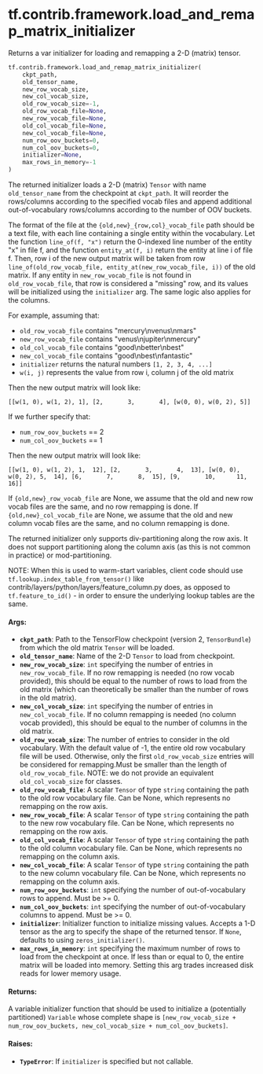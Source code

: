 <div itemscope itemtype="http://developers.google.com/ReferenceObject">
<meta itemprop="name" content="tf.contrib.framework.load_and_remap_matrix_initializer" />
<meta itemprop="path" content="Stable" />
</div>

# tf.contrib.framework.load_and_remap_matrix_initializer

Returns a var initializer for loading and remapping a 2-D (matrix) tensor.

``` python
tf.contrib.framework.load_and_remap_matrix_initializer(
    ckpt_path,
    old_tensor_name,
    new_row_vocab_size,
    new_col_vocab_size,
    old_row_vocab_size=-1,
    old_row_vocab_file=None,
    new_row_vocab_file=None,
    old_col_vocab_file=None,
    new_col_vocab_file=None,
    num_row_oov_buckets=0,
    num_col_oov_buckets=0,
    initializer=None,
    max_rows_in_memory=-1
)
```

<!-- Placeholder for "Used in" -->

The returned initializer loads a 2-D (matrix) `Tensor` with name
`old_tensor_name` from the checkpoint at `ckpt_path`. It will reorder the
rows/columns according to the specified vocab files and append additional
out-of-vocabulary rows/columns according to the number of OOV buckets.

The format of the file at the `{old,new}_{row,col}_vocab_file` path should be
a text file, with each line containing a single entity within the vocabulary.
Let the function `line_of(f, "x")` return the 0-indexed line number of the
entity "x" in file f, and the function `entity_at(f, i)` return the entity at
line i of file f. Then, row i of the new output matrix will be taken from row
`line_of(old_row_vocab_file, entity_at(new_row_vocab_file, i))` of the old
matrix. If any entity in `new_row_vocab_file` is not found in
`old_row_vocab_file`, that row is considered a "missing" row, and its values
will be initialized using the `initializer` arg. The same logic also applies
for the columns.

For example, assuming that:

* `old_row_vocab_file` contains "mercury\nvenus\nmars"
* `new_row_vocab_file` contains "venus\njupiter\nmercury"
* `old_col_vocab_file` contains "good\nbetter\nbest"
* `new_col_vocab_file` contains "good\nbest\nfantastic"
* `initializer` returns the natural numbers `[1, 2, 3, 4, ...]`
* `w(i, j)` represents the value from row i, column j of the old matrix

Then the new output matrix will look like:

`[[w(1, 0), w(1, 2), 1],
  [2,       3,       4],
  [w(0, 0), w(0, 2), 5]]`

If we further specify that:

* `num_row_oov_buckets` == 2
* `num_col_oov_buckets` == 1

Then the new output matrix will look like:

`[[w(1, 0), w(1, 2), 1,  12],
  [2,       3,       4,  13],
  [w(0, 0), w(0, 2), 5,  14],
  [6,       7,       8,  15],
  [9,       10,      11, 16]]`

If `{old,new}_row_vocab_file` are None, we assume that the old and new row
vocab files are the same, and no row remapping is done. If
`{old,new}_col_vocab_file` are None, we assume that the old and new column
vocab files are the same, and no column remapping is done.

The returned initializer only supports div-partitioning along the row axis. It
does not support partitioning along the column axis (as this is not common in
practice) or mod-partitioning.

NOTE: When this is used to warm-start variables, client code should use
`tf.lookup.index_table_from_tensor()` like
contrib/layers/python/layers/feature_column.py does, as opposed to
`tf.feature_to_id()` - in order to ensure the underlying lookup tables are the
same.

#### Args:


* <b>`ckpt_path`</b>: Path to the TensorFlow checkpoint (version 2, `TensorBundle`)
  from which the old matrix `Tensor` will be loaded.
* <b>`old_tensor_name`</b>: Name of the 2-D `Tensor` to load from checkpoint.
* <b>`new_row_vocab_size`</b>: `int` specifying the number of entries in
  `new_row_vocab_file`. If no row remapping is needed (no row vocab
  provided), this should be equal to the number of rows to load from the old
  matrix (which can theoretically be smaller than the number of rows in the
  old matrix).
* <b>`new_col_vocab_size`</b>: `int` specifying the number of entries in
  `new_col_vocab_file`. If no column remapping is needed (no column vocab
  provided), this should be equal to the number of columns in the old
  matrix.
* <b>`old_row_vocab_size`</b>: The number of entries to consider in the old vocabulary.
  With the default value of -1, the entire old row vocabulary file will be
  used.  Otherwise, only the first `old_row_vocab_size` entries will be
  considered for remapping.Must be smaller than the length of
  `old_row_vocab_file`.  NOTE: we do not provide an equivalent
  `old_col_vocab_size` for classes.
* <b>`old_row_vocab_file`</b>: A scalar `Tensor` of type `string` containing the
  path to the old row vocabulary file. Can be None, which represents no
  remapping on the row axis.
* <b>`new_row_vocab_file`</b>: A scalar `Tensor` of type `string` containing the path
  to the new row vocabulary file. Can be None, which represents no remapping
  on the row axis.
* <b>`old_col_vocab_file`</b>: A scalar `Tensor` of type `string` containing the
  path to the old column vocabulary file. Can be None, which represents no
  remapping on the column axis.
* <b>`new_col_vocab_file`</b>: A scalar `Tensor` of type `string` containing the path
  to the new column vocabulary file. Can be None, which represents no
  remapping on the column axis.
* <b>`num_row_oov_buckets`</b>: `int` specifying the number of out-of-vocabulary rows
  to append. Must be >= 0.
* <b>`num_col_oov_buckets`</b>: `int` specifying the number of out-of-vocabulary
  columns to append. Must be >= 0.
* <b>`initializer`</b>: Initializer function to initialize missing values. Accepts a
  1-D tensor as the arg to specify the shape of the returned tensor. If
  `None`, defaults to using `zeros_initializer()`.
* <b>`max_rows_in_memory`</b>: `int` specifying the maximum number of rows to load from
  the checkpoint at once. If less than or equal to 0, the entire matrix will
  be loaded into memory. Setting this arg trades increased disk reads for
  lower memory usage.


#### Returns:

A variable initializer function that should be used to initialize a
(potentially partitioned) `Variable` whose complete shape is
`[new_row_vocab_size + num_row_oov_buckets, new_col_vocab_size +
num_col_oov_buckets]`.



#### Raises:


* <b>`TypeError`</b>: If `initializer` is specified but not callable.
